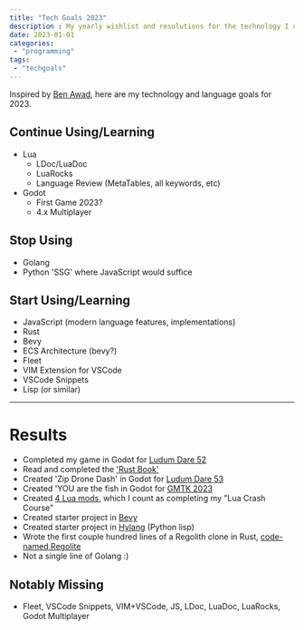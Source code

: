 ```yaml
---
title: "Tech Goals 2023"
description : My yearly wishlist and resolutions for the technology I use.
date: 2023-01-01
categories:
 - "programming"
tags:
 - "techgoals"
---
```


Inspired by [Ben Awad](https://www.youtube.com/@bawad), here are my technology and language goals for 2023.

## Continue Using/Learning
 - Lua
   - LDoc/LuaDoc
   - LuaRocks
   - Language Review (MetaTables, all keywords, etc)
 - Godot
   - First Game 2023?
   - 4.x Multiplayer
   
## Stop Using
 - Golang
 - Python 'SSG' where JavaScript would suffice
 
## Start Using/Learning
 - JavaScript (modern language features, implementations)
 - Rust
 - Bevy
 - ECS Architecture (bevy?)
 - Fleet
 - VIM Extension for VSCode
 - VSCode Snippets
 - Lisp (or similar)


---

# Results
 - Completed my game in Godot for [Ludum Dare 52](https://ldjam.com/events/ludum-dare/52/midnight-harvest)
 - Read and completed the ['Rust Book'](https://doc.rust-lang.org/book/)
 - Created 'Zip Drone Dash' in Godot for [Ludum Dare 53](https://sirlich.itch.io/zip-drone-dash)
 - Created 'YOU are the fish in Godot for [GMTK 2023](https://sirlich.itch.io/you-are-the-fish)
 - Created [4 Lua mods](https://github.com/topics/sapiens-mod), which I count as completing my "Lua Crash Course" 
 - Created starter project in [Bevy](https://bevyengine.org/)
 - Created starter project in [Hylang](https://github.com/hylang/hy) (Python lisp)
 - Wrote the first couple hundred lines of a Regolith clone in Rust, [code-named Regolite](https://github.com/SirLich/regolite)
 - Not a single line of Golang :)

## Notably Missing
 - Fleet, VSCode Snippets, VIM+VSCode, JS, LDoc, LuaDoc, LuaRocks, Godot Multiplayer